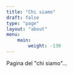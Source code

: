 ```yaml
---
title: "Chi siamo"
draft: false
type: "page"
layout: "about"
menu:
    main:
        weight: -130
---
```


Pagina del "chi siamo"...